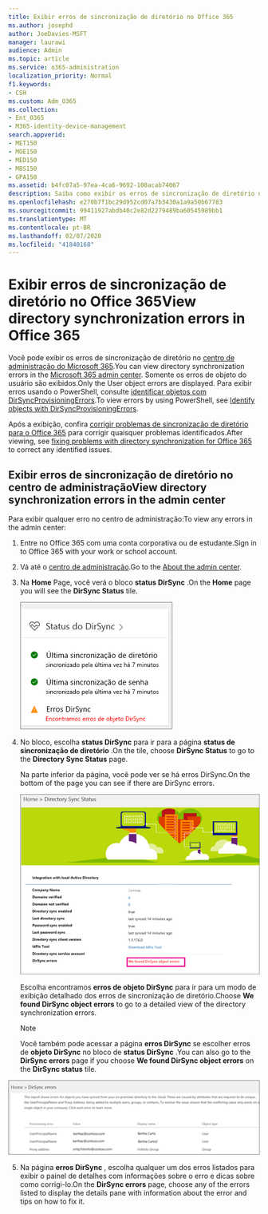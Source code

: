 ```yaml
---
title: Exibir erros de sincronização de diretório no Office 365
ms.author: josephd
author: JoeDavies-MSFT
manager: laurawi
audience: Admin
ms.topic: article
ms.service: o365-administration
localization_priority: Normal
f1.keywords:
- CSH
ms.custom: Adm_O365
ms.collection:
- Ent_O365
- M365-identity-device-management
search.appverid:
- MET150
- MOE150
- MED150
- MBS150
- GPA150
ms.assetid: b4fc07a5-97ea-4ca6-9692-108acab74067
description: Saiba como exibir os erros de sincronização de diretório no centro de administração do Microsoft 365.
ms.openlocfilehash: e270b7f1bc29d952cd07a7b3430a1a9a50b67783
ms.sourcegitcommit: 99411927abdb40c2e82d2279489ba60545989bb1
ms.translationtype: MT
ms.contentlocale: pt-BR
ms.lasthandoff: 02/07/2020
ms.locfileid: "41840168"
---
```

# <a name="view-directory-synchronization-errors-in-office-365"></a><span data-ttu-id="e893c-103">Exibir erros de sincronização de diretório no Office 365</span><span class="sxs-lookup"><span data-stu-id="e893c-103">View directory synchronization errors in Office 365</span></span>

<span data-ttu-id="e893c-104">Você pode exibir os erros de sincronização de diretório no [centro de administração do Microsoft 365](https://admin.microsoft.com).</span><span class="sxs-lookup"><span data-stu-id="e893c-104">You can view directory synchronization errors in the [Microsoft 365 admin center](https://admin.microsoft.com).</span></span> <span data-ttu-id="e893c-105">Somente os erros de objeto do usuário são exibidos.</span><span class="sxs-lookup"><span data-stu-id="e893c-105">Only the User object errors are displayed.</span></span> <span data-ttu-id="e893c-106">Para exibir erros usando o PowerShell, consulte [identificar objetos com DirSyncProvisioningErrors](https://docs.microsoft.com/azure/active-directory/hybrid/how-to-connect-syncservice-duplicate-attribute-resiliency).</span><span class="sxs-lookup"><span data-stu-id="e893c-106">To view errors by using PowerShell, see [Identify objects with DirSyncProvisioningErrors](https://docs.microsoft.com/azure/active-directory/hybrid/how-to-connect-syncservice-duplicate-attribute-resiliency).</span></span>

<span data-ttu-id="e893c-107">Após a exibição, confira [corrigir problemas de sincronização de diretório para o Office 365](fix-problems-with-directory-synchronization.md) para corrigir quaisquer problemas identificados.</span><span class="sxs-lookup"><span data-stu-id="e893c-107">After viewing, see [fixing problems with directory synchronization for Office 365](fix-problems-with-directory-synchronization.md) to correct any identified issues.</span></span>
  
## <a name="view-directory-synchronization-errors-in-the-admin-center"></a><span data-ttu-id="e893c-108">Exibir erros de sincronização de diretório no centro de administração</span><span class="sxs-lookup"><span data-stu-id="e893c-108">View directory synchronization errors in the admin center</span></span>

<span data-ttu-id="e893c-109">Para exibir qualquer erro no centro de administração:</span><span class="sxs-lookup"><span data-stu-id="e893c-109">To view any errors in the admin center:</span></span>
  
1. <span data-ttu-id="e893c-110">Entre no Office 365 com uma conta corporativa ou de estudante.</span><span class="sxs-lookup"><span data-stu-id="e893c-110">Sign in to Office 365 with your work or school account.</span></span> 
    
2. <span data-ttu-id="e893c-111">Vá até o [centro de administração](https://support.office.com/article/758befc4-0888-4009-9f14-0d147402fd23).</span><span class="sxs-lookup"><span data-stu-id="e893c-111">Go to the [About the admin center](https://support.office.com/article/758befc4-0888-4009-9f14-0d147402fd23).</span></span>
    
3. <span data-ttu-id="e893c-112">Na **Home** Page, você verá o bloco **status DirSync** .</span><span class="sxs-lookup"><span data-stu-id="e893c-112">On the **Home** page you will see the **DirSync Status** tile.</span></span> 
    
    ![O bloco de Status do DirSync na visualização do centro de administração](media/060006e9-de61-49d5-8979-e77cda198e71.png)
  
4. <span data-ttu-id="e893c-114">No bloco, escolha **status DirSync** para ir para a página **status de sincronização de diretório** .</span><span class="sxs-lookup"><span data-stu-id="e893c-114">On the tile, choose **DirSync Status** to go to the **Directory Sync Status** page.</span></span> 
    
    <span data-ttu-id="e893c-115">Na parte inferior da página, você pode ver se há erros DirSync.</span><span class="sxs-lookup"><span data-stu-id="e893c-115">On the bottom of the page you can see if there are DirSync errors.</span></span>
    
    ![Na página status de sincronização de diretório, você pode ver se há erros de objeto DirSync](media/882094a3-80d3-4aae-b90b-78b27047974c.png)
  
    <span data-ttu-id="e893c-117">Escolha encontramos **erros de objeto DirSync** para ir para um modo de exibição detalhado dos erros de sincronização de diretório.</span><span class="sxs-lookup"><span data-stu-id="e893c-117">Choose **We found DirSync object errors** to go to a detailed view of the directory synchronization errors.</span></span> 
    
    > [!NOTE]
    > <span data-ttu-id="e893c-118">Você também pode acessar a página **erros DirSync** se escolher erros de **objeto DirSync** no bloco de **status DirSync** .</span><span class="sxs-lookup"><span data-stu-id="e893c-118">You can also go to the **DirSync errors** page if you choose **We found DirSync object errors** on the **DirSync status** tile.</span></span> 
  
![Página de erros DirSync](media/a6e302d4-6be7-4e3a-b4b5-81c5a2c02952.png)
  
5. <span data-ttu-id="e893c-120">Na página **erros DirSync** , escolha qualquer um dos erros listados para exibir o painel de detalhes com informações sobre o erro e dicas sobre como corrigi-lo.</span><span class="sxs-lookup"><span data-stu-id="e893c-120">On the **DirSync errors** page, choose any of the errors listed to display the details pane with information about the error and tips on how to fix it.</span></span> 
